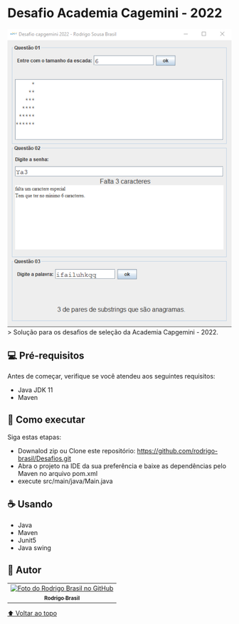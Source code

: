 # Desafio Academia Cagemini - 2022
<div align="center">
<img  src="appView.png" alt="preview do projeto">
</div>
> Solução para os desafios de seleção da Academia Capgemini - 2022.

## 💻 Pré-requisitos

Antes de começar, verifique se você atendeu aos seguintes requisitos:

* Java JDK 11
* Maven

## 🚀 Como executar

Siga estas etapas:
* Downalod zip ou Clone este repositório: https://github.com/rodrigo-brasil/Desafios.git
* Abra o projeto na IDE da sua preferência e baixe as dependências pelo Maven no arquivo pom.xml
* execute src/main/java/Main.java

## ☕ Usando

* Java
* Maven
* Junit5
* Java swing

## :metal: Autor<br>
<table>
  <tr>
    <td align="center">
      <a href="https://github.com/rodrigo-brasil">
        <img src="https://avatars.githubusercontent.com/u/66784288" width="100px;" alt="Foto do Rodrigo Brasil no GitHub"/><br>
        <sub>
          <b>Rodrigo Brasil</b>
        </sub>
      </a>
    </td>
  </tr>
</table>

[⬆ Voltar ao topo](#Desafio-Academia-Cagemini---2022)<br>